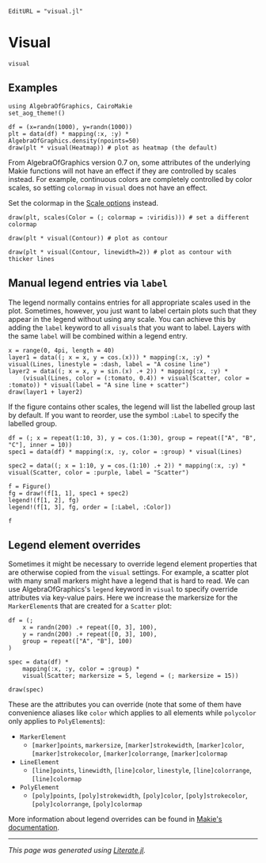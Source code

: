 ```@meta
EditURL = "visual.jl"
```

# Visual

```@docs
visual
```

## Examples

````@example visual
using AlgebraOfGraphics, CairoMakie
set_aog_theme!()

df = (x=randn(1000), y=randn(1000))
plt = data(df) * mapping(:x, :y) * AlgebraOfGraphics.density(npoints=50)
draw(plt * visual(Heatmap)) # plot as heatmap (the default)
````

From AlgebraOfGraphics version 0.7 on, some attributes of the underlying Makie functions will not have an effect if they are
controlled by scales instead. For example, continuous colors are completely controlled
by color scales, so setting `colormap` in `visual` does not have an effect.

Set the colormap in the [Scale options](@ref) instead.

````@example visual
draw(plt, scales(Color = (; colormap = :viridis))) # set a different colormap
````

````@example visual
draw(plt * visual(Contour)) # plot as contour
````

````@example visual
draw(plt * visual(Contour, linewidth=2)) # plot as contour with thicker lines
````

## Manual legend entries via `label`

The legend normally contains entries for all appropriate scales used in the plot.
Sometimes, however, you just want to label certain plots such that they appear in the legend without using any scale.
You can achieve this by adding the `label` keyword to all `visual`s that you want to label.
Layers with the same `label` will be combined within a legend entry.

````@example visual
x = range(0, 4pi, length = 40)
layer1 = data((; x = x, y = cos.(x))) * mapping(:x, :y) * visual(Lines, linestyle = :dash, label = "A cosine line")
layer2 = data((; x = x, y = sin.(x) .+ 2)) * mapping(:x, :y) *
    (visual(Lines, color = (:tomato, 0.4)) + visual(Scatter, color = :tomato)) * visual(label = "A sine line + scatter")
draw(layer1 + layer2)
````

If the figure contains other scales, the legend will list the labelled group last by default. If you want to reorder, use the symbol `:Label` to specify the labelled group.

````@example visual
df = (; x = repeat(1:10, 3), y = cos.(1:30), group = repeat(["A", "B", "C"], inner = 10))
spec1 = data(df) * mapping(:x, :y, color = :group) * visual(Lines)

spec2 = data((; x = 1:10, y = cos.(1:10) .+ 2)) * mapping(:x, :y) * visual(Scatter, color = :purple, label = "Scatter")

f = Figure()
fg = draw!(f[1, 1], spec1 + spec2)
legend!(f[1, 2], fg)
legend!(f[1, 3], fg, order = [:Label, :Color])

f
````

## Legend element overrides

Sometimes it might be necessary to override legend element properties that are otherwise
copied from the `visual` settings. For example, a scatter plot with many small markers might have
a legend that is hard to read. We can use AlgebraOfGraphics's `legend` keyword in `visual` to
specify override attributes via key-value pairs. Here we increase the markersize for the `MarkerElement`s
that are created for a `Scatter` plot:

````@example visual
df = (;
    x = randn(200) .+ repeat([0, 3], 100),
    y = randn(200) .+ repeat([0, 3], 100),
    group = repeat(["A", "B"], 100)
)

spec = data(df) *
    mapping(:x, :y, color = :group) *
    visual(Scatter; markersize = 5, legend = (; markersize = 15))

draw(spec)
````

These are the attributes you can override (note that some of them have convenience aliases like `color` which applies to all elements while `polycolor` only applies to `PolyElement`s):

- `MarkerElement`
  - `[marker]points`, `markersize`, `[marker]strokewidth`, `[marker]color`, `[marker]strokecolor`, `[marker]colorrange`, `[marker]colormap`
- `LineElement`
  - `[line]points`, `linewidth`, `[line]color`, `linestyle`, `[line]colorrange`, `[line]colormap`
- `PolyElement`
  - `[poly]points`, `[poly]strokewidth`, `[poly]color`, `[poly]strokecolor`, `[poly]colorrange`, `[poly]colormap`

 More information about legend overrides can be found in [Makie's documentation](https://docs.makie.org/stable/reference/blocks/legend#Overriding-legend-entry-attributes).

---

*This page was generated using [Literate.jl](https://github.com/fredrikekre/Literate.jl).*

